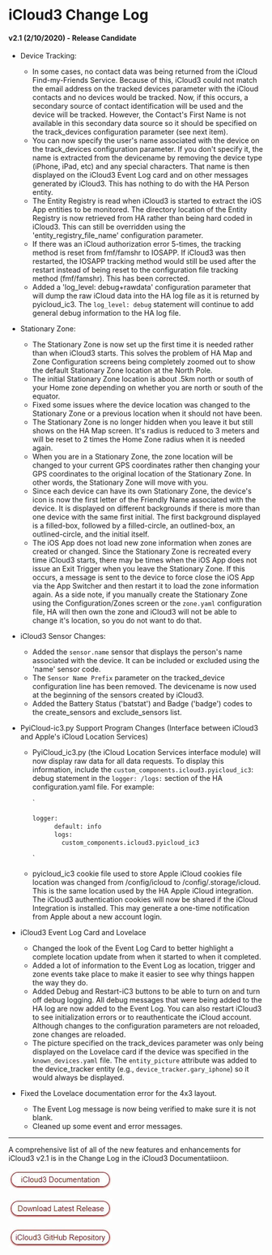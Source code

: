 # iCloud3 Change Log

#### v2.1 (2/10/2020) - Release Candidate

- Device Tracking:

    - In some cases, no contact data was being returned from the iCloud Find-my-Friends Service. Because of this, iCloud3 could not match the email address on the tracked devices parameter with the iCloud contacts and no devices would  be tracked. Now, if this occurs, a secondary source of contact identification will be used and the device will be tracked. However, the Contact's First Name is not available in this secondary data source so it should be specified on the track_devices configuration parameter (see next item).
    - You can now specify the user's name associated with the device on the track_devices configuration parameter. If you don't specify it, the name is extracted from the devicename by removing the device type (iPhone, iPad, etc) and any special characters. That name is then displayed on the iCloud3 Event Log card and on other messages generated by iCloud3. This has nothing to do with the HA Person entity.
    - The Entity Registry is read when iCloud3 is started to extract the iOS App entities to be monitored. The directory location of the Entity Registry is now retrieved from HA rather than being hard coded in iCloud3. This can still be overridden using the 'entity_registry_file_name' configuration parameter.
    - If there was an iCloud authorization error 5-times, the tracking method is reset from fmf/famshr to IOSAPP. If iCloud3 was then restarted, the IOSAPP tracking method would still be used after the restart instead of being reset to the configuration file tracking method (fmf/famshr). This has been corrected.
    - Added a 'log_level: debug+rawdata' configuration parameter that will dump the raw iCloud data into the HA log file as it is returned by pyicloud_ic3. The `log_level: debug` statement will continue to add general debug information to the HA log file.

- Stationary Zone:

    - The Stationary Zone is now set up the first time it is needed rather than when iCloud3 starts. This solves the problem of HA Map and Zone Configuration screens being completely zoomed out to show the default Stationary Zone location at the North Pole.
    - The initial Stationary Zone location is about .5km north or south of your Home zone depending on whether you are north or south of the equator.
    - Fixed some issues where the device location was changed to the Stationary Zone or a previous location when it should not have been.
    - The Stationary Zone is no longer hidden when you leave it but still shows on the HA Map screen. It's radius is reduced to 3 meters and will be reset to 2 times the Home Zone radius when it is needed again.
    - When you are in a Stationary Zone, the zone location will be changed to your current GPS coordinates rather then changing your GPS coordinates to the original location of the Stationary Zone. In other words, the Stationary Zone will move with you.
    - Since each device can have its own Stationary Zone, the device's icon is now the first letter of the Friendly Name associated with the device. It is displayed on different backgrounds if there is more than one device with the same first initial. The first background displayed is a filled-box, followed by a filled-circle, an outlined-box, an outlined-circle, and the initial itself.
    - The iOS App does not load new zone information when zones are created or changed. Since the Stationary Zone is recreated every time iCloud3 starts, there may be times when the iOS App does not issue an Exit Trigger when you leave the Stationary Zone. If this occurs, a message is sent to the device to force close the iOS App via the App Switcher and then restart it to load the zone information again.  As a side note, if you manually create the Stationary Zone using the Configuration/Zones screen or the `zone.yaml` configuration file, HA will then own the zone and iCloud3 will not be able to change it's location, so you do not want to do that.

- iCloud3 Sensor Changes:

    - Added the `sensor.name` sensor that displays the person's name associated with the device. It can be included or excluded using the 'name' sensor code.
    - The `Sensor Name Prefix` parameter on the tracked_device configuration line has been removed. The devicename is now used at the beginning of the sensors created by iCloud3.
    - Added the Battery Status ('batstat') and Badge ('badge') codes to the create_sensors and exclude_sensors list.

- PyiCloud-ic3.py Support Program Changes (Interface between iCloud3 and Apple's iCloud Location Services)

    - PyiCloud_ic3.py (the iCloud Location Services interface module) will now display raw data for all data requests. To display this information, include the `custom_components.icloud3.pyicloud_ic3`: debug  statement in the `logger: /logs:`  section of the HA configuration.yaml file. For example:
      
        `
        
        ```
        logger:
              default: info
              logs:
                custom_components.icloud3.pyicloud_ic3
        ```
        
        `
        
    - pyicloud_ic3 cookie file used to store Apple iCloud cookies file location was changed from /config/icloud to /config/.storage/icloud. This is the same location used by the HA Apple iCloud integration. The iCloud3 authentication cookies will now be shared if the iCloud Integration is installed. This may generate a one-time notification from Apple about a new account login.

- iCloud3 Event Log Card and Lovelace 

    - Changed the look of the Event Log Card to better highlight a complete location update from when it started to when it completed. 
    - Added a lot of information to the Event Log as location, trigger and zone events take place to make it easier to see why things happen the way they do.
    - Added Debug and Restart-iC3 buttons to be able to turn on and turn off debug logging. All debug messages that were being added to the HA log are now added to the Event Log. You can also restart iCloud3 to see initialization errors or to reauthenticate the iCloud account. Although changes to the configuration parameters are not reloaded, zone changes are reloaded.
    - The picture specified on the track_devices parameter was only being displayed on the Lovelace card if the device was specified in the `known_devices.yaml` file. The `entity_picture` attribute was added to the device_tracker entity (e.g., `device_tracker.gary_iphone`) so it would always be displayed.
- Fixed the Lovelace documentation error for the 4x3 layout.
    - The Event Log message is now being verified to make sure it is not blank.
    - Cleaned up some event and error messages.
    
    

---

A comprehensive list of all of the new features and enhancements for iCloud3 v2.1 is in the Change Log in the iCloud3 Documentatiioon.



[![button_documentation](docs/images/button_documentation.jpg)](https://gcobb321.github.io/icloud3/#/)

[![button_download_long](docs/images/button_download_long.jpg)](https://github.com/gcobb321/icloud3/releases)

[![button_github](docs/images/button_github.jpg)](https://github.com/gcobb321/icloud3)


